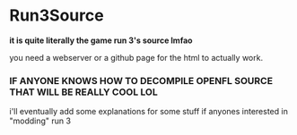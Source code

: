 # Run3Source
**it is quite literally the game run 3's source lmfao**

you need a webserver or a github page for the html to actually work.

### IF ANYONE KNOWS HOW TO DECOMPILE OPENFL SOURCE THAT WILL BE REALLY COOL LOL

i'll eventually add some explanations for some stuff if anyones interested in "modding" run 3

